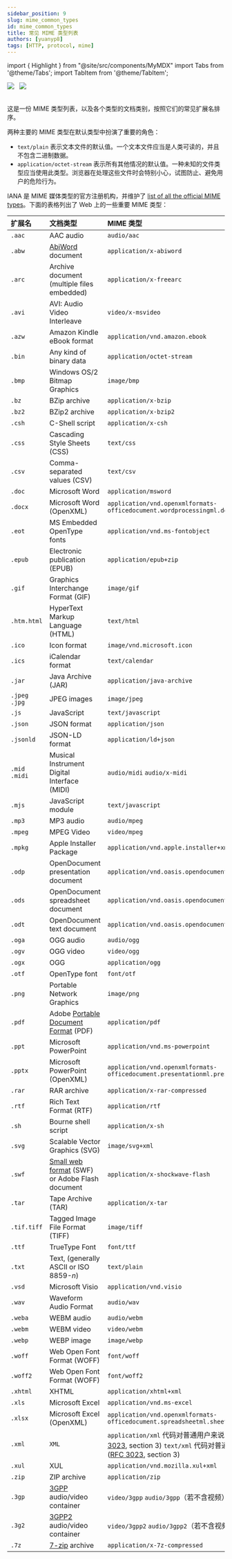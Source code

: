 ```yaml
---
sidebar_position: 9
slug: mime_common_types
id: mime_common_types
title: 常见 MIME 类型列表
authors: [yuanyp8]
tags: [HTTP, protocol, mime]
---
```


import { Highlight } from "@site/src/components/MyMDX"
import Tabs from '@theme/Tabs';
import TabItem from '@theme/TabItem';

<img className="Badges" src="https://img.shields.io/badge/author-yuanyp8-yellowgreen" />  
&nbsp;
 <img className="Badges" src="https://img.shields.io/badge/reference-mozilla-lightgrey"/><br/>  
&nbsp;
<br />

这是一份 MIME 类型列表，以及各个类型的文档类别，按照它们的常见扩展名排序。

两种主要的 MIME 类型在默认类型中扮演了重要的角色：

-   `text/plain` 表示文本文件的默认值。一个文本文件应当是人类可读的，并且不包含二进制数据。
-   `application/octet-stream` 表示所有其他情况的默认值。一种未知的文件类型应当使用此类型。浏览器在处理这些文件时会特别小心，试图防止、避免用户的危险行为。

IANA 是 MIME 媒体类型的官方注册机构，并维护了 [list of all the official MIME types](https://www.iana.org/assignments/media-types/media-types.xhtml)。下面的表格列出了 Web 上的一些重要 MIME 类型：

| 扩展名         | 文档类型                                                     | MIME 类型                                                    |
| :------------- | :----------------------------------------------------------- | :----------------------------------------------------------- |
| `.aac`         | AAC audio                                                    | `audio/aac`                                                  |
| `.abw`         | [AbiWord](https://en.wikipedia.org/wiki/AbiWord) document    | `application/x-abiword`                                      |
| `.arc`         | Archive document (multiple files embedded)                   | `application/x-freearc`                                      |
| `.avi`         | AVI: Audio Video Interleave                                  | `video/x-msvideo`                                            |
| `.azw`         | Amazon Kindle eBook format                                   | `application/vnd.amazon.ebook`                               |
| `.bin`         | Any kind of binary data                                      | `application/octet-stream`                                   |
| `.bmp`         | Windows OS/2 Bitmap Graphics                                 | `image/bmp`                                                  |
| `.bz`          | BZip archive                                                 | `application/x-bzip`                                         |
| `.bz2`         | BZip2 archive                                                | `application/x-bzip2`                                        |
| `.csh`         | C-Shell script                                               | `application/x-csh`                                          |
| `.css`         | Cascading Style Sheets (CSS)                                 | `text/css`                                                   |
| `.csv`         | Comma-separated values (CSV)                                 | `text/csv`                                                   |
| `.doc`         | Microsoft Word                                               | `application/msword`                                         |
| `.docx`        | Microsoft Word (OpenXML)                                     | `application/vnd.openxmlformats-officedocument.wordprocessingml.document` |
| `.eot`         | MS Embedded OpenType fonts                                   | `application/vnd.ms-fontobject`                              |
| `.epub`        | Electronic publication (EPUB)                                | `application/epub+zip`                                       |
| `.gif`         | Graphics Interchange Format (GIF)                            | `image/gif`                                                  |
| `.htm.html`    | HyperText Markup Language (HTML)                             | `text/html`                                                  |
| `.ico`         | Icon format                                                  | `image/vnd.microsoft.icon`                                   |
| `.ics`         | iCalendar format                                             | `text/calendar`                                              |
| `.jar`         | Java Archive (JAR)                                           | `application/java-archive`                                   |
| `.jpeg` `.jpg` | JPEG images                                                  | `image/jpeg`                                                 |
| `.js`          | JavaScript                                                   | `text/javascript`                                            |
| `.json`        | JSON format                                                  | `application/json`                                           |
| `.jsonld`      | JSON-LD format                                               | `application/ld+json`                                        |
| `.mid` `.midi` | Musical Instrument Digital Interface (MIDI)                  | `audio/midi` `audio/x-midi`                                  |
| `.mjs`         | JavaScript module                                            | `text/javascript`                                            |
| `.mp3`         | MP3 audio                                                    | `audio/mpeg`                                                 |
| `.mpeg`        | MPEG Video                                                   | `video/mpeg`                                                 |
| `.mpkg`        | Apple Installer Package                                      | `application/vnd.apple.installer+xml`                        |
| `.odp`         | OpenDocument presentation document                           | `application/vnd.oasis.opendocument.presentation`            |
| `.ods`         | OpenDocument spreadsheet document                            | `application/vnd.oasis.opendocument.spreadsheet`             |
| `.odt`         | OpenDocument text document                                   | `application/vnd.oasis.opendocument.text`                    |
| `.oga`         | OGG audio                                                    | `audio/ogg`                                                  |
| `.ogv`         | OGG video                                                    | `video/ogg`                                                  |
| `.ogx`         | OGG                                                          | `application/ogg`                                            |
| `.otf`         | OpenType font                                                | `font/otf`                                                   |
| `.png`         | Portable Network Graphics                                    | `image/png`                                                  |
| `.pdf`         | Adobe [Portable Document Format](https://acrobat.adobe.com/us/en/why-adobe/about-adobe-pdf.html) (PDF) | `application/pdf`                                            |
| `.ppt`         | Microsoft PowerPoint                                         | `application/vnd.ms-powerpoint`                              |
| `.pptx`        | Microsoft PowerPoint (OpenXML)                               | `application/vnd.openxmlformats-officedocument.presentationml.presentation` |
| `.rar`         | RAR archive                                                  | `application/x-rar-compressed`                               |
| `.rtf`         | Rich Text Format (RTF)                                       | `application/rtf`                                            |
| `.sh`          | Bourne shell script                                          | `application/x-sh`                                           |
| `.svg`         | Scalable Vector Graphics (SVG)                               | `image/svg+xml`                                              |
| `.swf`         | [Small web format](https://en.wikipedia.org/wiki/SWF) (SWF) or Adobe Flash document | `application/x-shockwave-flash`                              |
| `.tar`         | Tape Archive (TAR)                                           | `application/x-tar`                                          |
| `.tif.tiff`    | Tagged Image File Format (TIFF)                              | `image/tiff`                                                 |
| `.ttf`         | TrueType Font                                                | `font/ttf`                                                   |
| `.txt`         | Text, (generally ASCII or ISO 8859-*n*)                      | `text/plain`                                                 |
| `.vsd`         | Microsoft Visio                                              | `application/vnd.visio`                                      |
| `.wav`         | Waveform Audio Format                                        | `audio/wav`                                                  |
| `.weba`        | WEBM audio                                                   | `audio/webm`                                                 |
| `.webm`        | WEBM video                                                   | `video/webm`                                                 |
| `.webp`        | WEBP image                                                   | `image/webp`                                                 |
| `.woff`        | Web Open Font Format (WOFF)                                  | `font/woff`                                                  |
| `.woff2`       | Web Open Font Format (WOFF)                                  | `font/woff2`                                                 |
| `.xhtml`       | XHTML                                                        | `application/xhtml+xml`                                      |
| `.xls`         | Microsoft Excel                                              | `application/vnd.ms-excel`                                   |
| `.xlsx`        | Microsoft Excel (OpenXML)                                    | `application/vnd.openxmlformats-officedocument.spreadsheetml.sheet` |
| `.xml`         | `XML`                                                        | `application/xml` 代码对普通用户来说不可读 ([RFC 3023](https://tools.ietf.org/html/rfc3023#section-3), section 3) `text/xml` 代码对普通用户来说可读 ([RFC 3023](https://tools.ietf.org/html/rfc3023#section-3), section 3) |
| `.xul`         | XUL                                                          | `application/vnd.mozilla.xul+xml`                            |
| `.zip`         | ZIP archive                                                  | `application/zip`                                            |
| `.3gp`         | [3GPP](https://en.wikipedia.org/wiki/3GP_and_3G2) audio/video container | `video/3gpp` `audio/3gpp`（若不含视频）                      |
| `.3g2`         | [3GPP2](https://en.wikipedia.org/wiki/3GP_and_3G2) audio/video container | `video/3gpp2` `audio/3gpp2`（若不含视频）                    |
| `.7z`          | [7-zip](https://en.wikipedia.org/wiki/7-Zip) archive         | `application/x-7z-compressed`                                |

